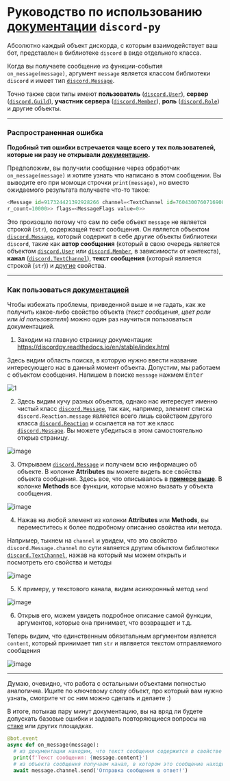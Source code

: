 # Руководство по использованию [документации][7] `discord-py`

Абсолютно каждый объект дискорда, с которым взаимодействует ваш бот, представлен в библиотеке `discord` в виде отдельного класса.

Когда вы получаете сообщение из функции-события `on_message(message)`, аргумент `message` является классом библиотеки `discord` и имеет тип [`discord.Message`][1].

Точно также свои типы имеют **пользователь** ([`discord.User`][2]), **сервер** ([`discord.Guild`][3]), **участник сервера** ([`discord.Member`][4]), **роль** ([`discord.Role`][5]) и другие объекты.

---

### Распространенная ошибка

**Подобный тип ошибки встречается чаще всего у тех пользователей, которые ни разу не открывали [документацию][7].**

Предположим, вы получили сообщение через обработчик `on_message(message)` и хотите узнать что написано в этом сообщении. Вы выводите его при момощи строчки `print(message)`, но вместо ожидаемого результата получаете что-то такое:
```py
<Message id=917324421392928266 channel=<TextChannel id=760430076071690856 name='тест-бота' position=6 nsfw=False news=False category_id=842698448217964574> type=<MessageType.default: 0> author=<Member id=344865227062144141 name='name' discriminator='1234' bot=False nick='nickname' guild=<Guild id=752821563455176824 name='Server' shard_id=None chunked=True membe
r_count=10000>> flags=<MessageFlags value=0>>
```

Это произошло потому что сам по себе объект `message` не является строкой (`str`), содержащей текст сообщения. Он является объектом [`discord.Message`][1], который содержит в себе другие объекты библиотеки `discord`, такие как **автор сообщения** (который в свою очередь является объектом [`discord.User`][2] или [`discord.Member`][4], в зависимости от контекста), **канал** ([`discord.TextChannel`][6]), **текст сообщения** (который является строкой (`str`)) и [другие][1] свойства.

---

### Как пользоваться [документацией][7]

Чтобы избежать проблемы, приведенной выше и не гадать, как же получить какое-либо свойство объекта (*текст сообщения*, *цвет роли* или *id пользователя*) можно один раз научиться пользоваться документацией.

1. Заходим на главную страницу документации: https://discordpy.readthedocs.io/en/stable/index.html

Здесь видим область поиска, в которую нужно ввести название интересующего нас в данный момент объекта. Допустим, мы работаем с объектом сообщения. Напишем в поиске `message`  нажмем <kbd>Enter</kbd>

![1](https://user-images.githubusercontent.com/61795655/144809560-ca18d073-0819-4042-8c0f-fee37e07261e.png)

2. Здесь видим кучу разных объектов, однако нас интересует именно чистый класс [`discord.Message`][1], так как, например, элемент списка `discord.Reaction.message` является всего лишь свойством другого класса [`discord.Reaction`][8] и ссылается на тот же класс [`discord.Message`][1]. Вы можете убедиться в этом самостоятельно открыв страницу. 

![image](https://user-images.githubusercontent.com/61795655/144810003-3bf5e262-d7b0-46de-83df-d1fb9d8835ff.png)

3. Открываем [`discord.Message`][1] и получаем всю информацию об объекте. В колонке **Attributes** вы можете видеть все свойства объекта сообщения. Здесь все, что описывалось в [**примере выше**][9]. В колонке **Methods** все функции, которые можно вызвать у объекта сообщения.

![image](https://user-images.githubusercontent.com/61795655/144810658-8ed37216-d044-4087-b886-fe0ff81fedcd.png)

4. Нажав на любой элемент из колонки **Attributes** или **Methods**, вы переместитесь к более подробному описанию свойства или метода.

Например, тыкнем на `channel` и увидем, что это свойство `discord.Message.channel` по сути является другим объектом библиотеки [`discord.TextChannel`][6], нажав на который мы можем открыть и посмотреть его свойства и методы

![image](https://user-images.githubusercontent.com/61795655/144811568-290b9163-703d-4887-94c1-c62b2d8dddb0.png)

5. К примеру, у текстового канала, видим асинхронный метод `send`

![image](https://user-images.githubusercontent.com/61795655/144811950-cc7ef98a-369b-4ec1-830e-e0d2f77c8243.png)

6. Открыв его, можем увидеть подробное описание самой функции, аргументов, которые она принимает, что возвращает и т.д.

Теперь видим, что единственным обязетальным аргументом является `content`, который принимает тип `str` и явлвяется текстом отправляемого сообщения

![image](https://user-images.githubusercontent.com/61795655/144812168-3b3ca691-15d7-4605-a44f-b88a5c025e6d.png)

---

Думаю, очевидно, что работа с остальными объектами полностью аналогична. Ищите по ключевому слову объект, про который вам нужно узнать, смотрите чт ос ним можно сделать и делаете :)

В итоге, потыкав пару минут документацию, вы на вряд ли будете допускать базовые ошибки и задавать повторяющиеся вопросы на [стаке][10] или других площадках.

```py
@bot.event
async def on_message(message):
  # из документации находим, что текст сообщения содержится в свойстве content
  print(f'Текст сообщения: {message.content}')
  # из объекта сообщения получаем канал, в котором это сообщение находится и у канала вызываем метод send
  await message.channel.send('Отправка сообщения в ответ!')
```

[1]: https://discordpy.readthedocs.io/en/stable/api.html?highlight=message#discord.Message
[2]: https://discordpy.readthedocs.io/en/stable/api.html?highlight=message#discord.User
[3]: https://discordpy.readthedocs.io/en/stable/api.html?highlight=guild#discord.Guild
[4]: https://discordpy.readthedocs.io/en/stable/api.html?highlight=guild#discord.Member
[5]: https://discordpy.readthedocs.io/en/stable/api.html?highlight=guild#discord.Role
[6]: https://discordpy.readthedocs.io/en/stable/api.html?highlight=message#discord.TextChannel
[7]: https://discordpy.readthedocs.io/en/stable/index.html
[8]: https://discordpy.readthedocs.io/en/stable/api.html?highlight=message#discord.Reaction
[9]: https://github.com/denisnumb/discord-py-guide/blob/main/using_docs.md#%D1%80%D0%B0%D1%81%D0%BF%D1%80%D0%BE%D1%81%D1%82%D1%80%D0%B0%D0%BD%D0%B5%D0%BD%D0%BD%D0%B0%D1%8F-%D0%BE%D1%88%D0%B8%D0%B1%D0%BA%D0%B0
[10]: https://ru.stackoverflow.com/
